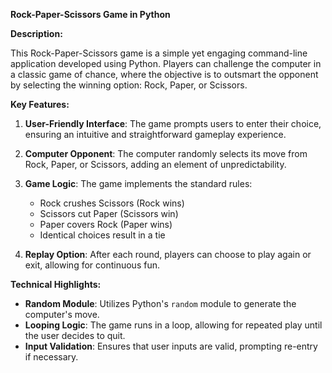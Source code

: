 **Rock-Paper-Scissors Game in Python**

**Description:**

This Rock-Paper-Scissors game is a simple yet engaging command-line application developed using Python. Players can challenge the computer in a classic game of chance, where the objective is to outsmart the opponent by selecting the winning option: Rock, Paper, or Scissors.

**Key Features:**

1. **User-Friendly Interface**: The game prompts users to enter their choice, ensuring an intuitive and straightforward gameplay experience.

2. **Computer Opponent**: The computer randomly selects its move from Rock, Paper, or Scissors, adding an element of unpredictability.

3. **Game Logic**: The game implements the standard rules:
   - Rock crushes Scissors (Rock wins)
   - Scissors cut Paper (Scissors win)
   - Paper covers Rock (Paper wins)
   - Identical choices result in a tie

4. **Replay Option**: After each round, players can choose to play again or exit, allowing for continuous fun.


**Technical Highlights:**

- **Random Module**: Utilizes Python's `random` module to generate the computer's move.
- **Looping Logic**: The game runs in a loop, allowing for repeated play until the user decides to quit.
- **Input Validation**: Ensures that user inputs are valid, prompting re-entry if necessary.

